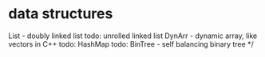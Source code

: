 # data structures
List - doubly linked list
todo: unrolled linked list
DynArr - dynamic array, like vectors in C++
todo: HashMap
todo: BinTree - self balancing binary tree */
